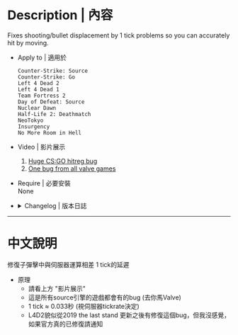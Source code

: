# Description | 內容
Fixes shooting/bullet displacement by 1 tick problems so you can accurately hit by moving.

* Apply to | 適用於
    ```
    Counter-Strike: Source
    Counter-Strike: Go
    Left 4 Dead 2
    Left 4 Dead 1
    Team Fortress 2
    Day of Defeat: Source
    Nuclear Dawn
    Half-Life 2: Deathmatch
    NeoTokyo
    Insurgency
    No More Room in Hell
    ```

* Video | 影片展示
    1. [Huge CS:GO hitreg bug](https://www.youtube.com/watch?v=VPT0-CKODNc)
    2. [One bug from all valve games](https://www.youtube.com/watch?v=pr4EZ06mrpQ)

* Require | 必要安裝
<br/>None

* <details><summary>Changelog | 版本日誌</summary>

    * v1.1h (2024-8-26)
        * Improve code, [Credit](https://github.com/SirPlease/L4D2-Competitive-Rework/blob/master/addons/sourcemod/scripting/firebulletsfix.sp)

    * v1.0h (2024-3-7)
        * Fixed physics objects are broken therefore tank hittables are flying totally random in l4d1/2

    * v1.0.2
        * [Original Plugin by Xutax_Kamay](https://github.com/XutaxKamay/firebulletsfix)
</details>

- - - -
# 中文說明
修復子彈擊中與伺服器運算相差 1 tick的延遲

* 原理
    * 請看上方 "影片展示"
    * 這是所有source引擎的遊戲都會有的bug (去你馬Valve)
    * 1 tick ≈ 0.033秒 (視伺服器tickrate決定)
    * L4D2貌似從2019 the last stand 更新之後有修復這個bug，但我沒感覺，如果官方真的已修復請通知